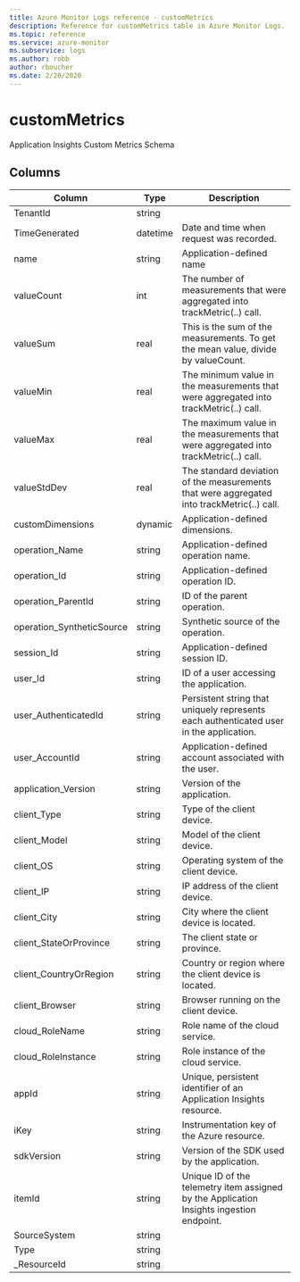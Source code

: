 ```yaml
---
title: Azure Monitor Logs reference - customMetrics
description: Reference for customMetrics table in Azure Monitor Logs.
ms.topic: reference
ms.service: azure-monitor
ms.subservice: logs
ms.author: robb
author: rboucher
ms.date: 2/20/2020
---
```


# customMetrics

 Application Insights Custom Metrics Schema

## Columns

|Column|Type|Description|
|---|---|---|
|TenantId|string||
|TimeGenerated|datetime|Date and time when request was recorded.|
|name|string|Application-defined name|
|valueCount|int|The number of measurements that were aggregated into trackMetric(..) call.|
|valueSum|real|This is the sum of the measurements. To get the mean value, divide by valueCount.|
|valueMin|real|The minimum value in the measurements that were aggregated into trackMetric(..) call.|
|valueMax|real|The maximum value in the measurements that were aggregated into trackMetric(..) call.|
|valueStdDev|real|The standard deviation of the measurements that were aggregated into trackMetric(..) call.|
|customDimensions|dynamic|Application-defined dimensions.|
|operation_Name|string|Application-defined operation name.|
|operation_Id|string|Application-defined operation ID.|
|operation_ParentId|string|ID of the parent operation.|
|operation_SyntheticSource|string|Synthetic source of the operation.|
|session_Id|string|Application-defined session ID.|
|user_Id|string|ID of a user accessing the application.|
|user_AuthenticatedId|string|Persistent string that uniquely represents each authenticated user in the application.|
|user_AccountId|string|Application-defined account associated with the user.|
|application_Version|string|Version of the application.|
|client_Type|string|Type of the client device.|
|client_Model|string|Model of the client device.|
|client_OS|string|Operating system of the client device.|
|client_IP|string|IP address of the client device.|
|client_City|string|City where the client device is located.|
|client_StateOrProvince|string|The client state or province.|
|client_CountryOrRegion|string|Country or region where the client device is located.|
|client_Browser|string|Browser running on the client device.|
|cloud_RoleName|string|Role name of the cloud service.|
|cloud_RoleInstance|string|Role instance of the cloud service.|
|appId|string|Unique, persistent identifier of an Application Insights resource.|
|iKey|string|Instrumentation key of the Azure resource.|
|sdkVersion|string|Version of the SDK used by the application.|
|itemId|string|Unique ID of the telemetry item assigned by the Application Insights ingestion endpoint.|
|SourceSystem|string||
|Type|string||
|_ResourceId|string||
